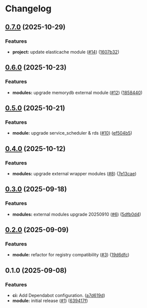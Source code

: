 # Changelog

## [0.7.0](https://github.com/gocloudLa/terraform-aws-standard-platform/compare/v0.6.0...v0.7.0) (2025-10-29)


### Features

* **project:** update elasticache module ([#14](https://github.com/gocloudLa/terraform-aws-standard-platform/issues/14)) ([1607b32](https://github.com/gocloudLa/terraform-aws-standard-platform/commit/1607b32de02f80e99352a04c04449288c9524d66))

## [0.6.0](https://github.com/gocloudLa/terraform-aws-standard-platform/compare/v0.5.0...v0.6.0) (2025-10-23)


### Features

* **modules:** upgrade memorydb external module ([#12](https://github.com/gocloudLa/terraform-aws-standard-platform/issues/12)) ([1858440](https://github.com/gocloudLa/terraform-aws-standard-platform/commit/18584404ad9b4e3bb4ce89c322c720295b39c06a))

## [0.5.0](https://github.com/gocloudLa/terraform-aws-standard-platform/compare/v0.4.0...v0.5.0) (2025-10-21)


### Features

* **module:** upgrade service_scheduler & rds ([#10](https://github.com/gocloudLa/terraform-aws-standard-platform/issues/10)) ([ef504b5](https://github.com/gocloudLa/terraform-aws-standard-platform/commit/ef504b529424fb2583023eeb91e03063d0c5aeb5))

## [0.4.0](https://github.com/gocloudLa/terraform-aws-standard-platform/compare/v0.3.0...v0.4.0) (2025-10-12)


### Features

* **modules:** upgrade external wrapper modules ([#8](https://github.com/gocloudLa/terraform-aws-standard-platform/issues/8)) ([7e13cae](https://github.com/gocloudLa/terraform-aws-standard-platform/commit/7e13cae905cf4d7d847dcd7c4339e05bd0361f47))

## [0.3.0](https://github.com/gocloudLa/terraform-aws-standard-platform/compare/v0.2.0...v0.3.0) (2025-09-18)


### Features

* **modules:** external modules upgrade 20250910 ([#6](https://github.com/gocloudLa/terraform-aws-standard-platform/issues/6)) ([5dfb0d4](https://github.com/gocloudLa/terraform-aws-standard-platform/commit/5dfb0d45bfbd57d85430e617e7735e8a0aaf7512))

## [0.2.0](https://github.com/gocloudLa/terraform-aws-standard-platform/compare/v0.1.0...v0.2.0) (2025-09-09)


### Features

* **module:** refactor for registry compatibility ([#3](https://github.com/gocloudLa/terraform-aws-standard-platform/issues/3)) ([19d6dfc](https://github.com/gocloudLa/terraform-aws-standard-platform/commit/19d6dfc9ea734b8b3bd0db1df4f0774b37f75bc4))

## 0.1.0 (2025-09-08)


### Features

* **ci:** Add Dependabot configuration. ([a7d619d](https://github.com/gocloudLa/terraform-aws-standard-platform/commit/a7d619d6a970c479e4bef2aa94999e567c94d2c6))
* **module:** initial release ([#1](https://github.com/gocloudLa/terraform-aws-standard-platform/issues/1)) ([639417f](https://github.com/gocloudLa/terraform-aws-standard-platform/commit/639417f0a1f231074de8e019d1dcf6d9e0392ee5))
